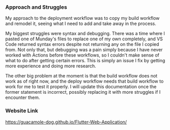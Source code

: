 ### Approach and Struggles
My approach to the deployment workflow was to copy my build workflow and remodel it, seeing what I need to add and take away in the process.

My biggest struggles were syntax and debugging. There was a time where I pasted one of Munday's files to replace one of my own completely, and VS Code returned syntax errors despite not returning any on the file I copied from. Not only that, but debugging was a pain simply because I have never worked with Actions before these workflows, so I couldn't make sense of what to do after getting certain errors. This is simply an issue I fix by getting more experience and doing more research.

The other big problem at the moment is that the build workflow does not work as of right now, and the deploy workflow needs that build workflow to work for me to test it properly. I will update this documentation once the former statement is incorrect, possibly replacing it with more struggles if I encounter them.


### Website Link
https://guacamole-dog.github.io/Flutter-Web-Application/
